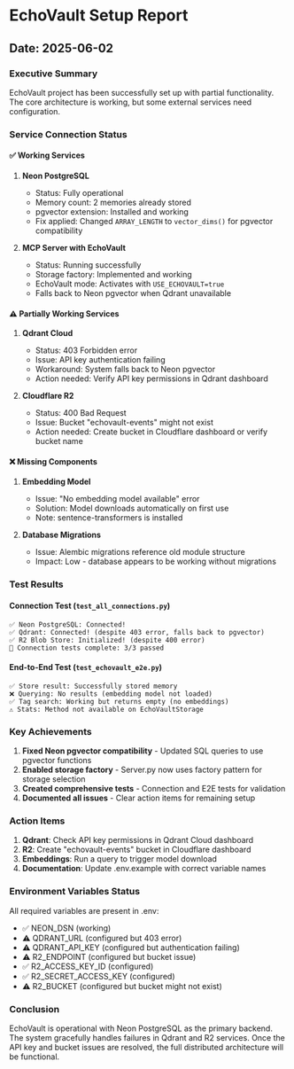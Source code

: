 # EchoVault Setup Report

## Date: 2025-06-02

### Executive Summary
EchoVault project has been successfully set up with partial functionality. The core architecture is working, but some external services need configuration.

### Service Connection Status

#### ✅ Working Services
1. **Neon PostgreSQL**
   - Status: Fully operational
   - Memory count: 2 memories already stored
   - pgvector extension: Installed and working
   - Fix applied: Changed `ARRAY_LENGTH` to `vector_dims()` for pgvector compatibility

2. **MCP Server with EchoVault**
   - Status: Running successfully
   - Storage factory: Implemented and working
   - EchoVault mode: Activates with `USE_ECHOVAULT=true`
   - Falls back to Neon pgvector when Qdrant unavailable

#### ⚠️ Partially Working Services
1. **Qdrant Cloud**
   - Status: 403 Forbidden error
   - Issue: API key authentication failing
   - Workaround: System falls back to Neon pgvector
   - Action needed: Verify API key permissions in Qdrant dashboard

2. **Cloudflare R2**
   - Status: 400 Bad Request
   - Issue: Bucket "echovault-events" might not exist
   - Action needed: Create bucket in Cloudflare dashboard or verify bucket name

#### ❌ Missing Components
1. **Embedding Model**
   - Issue: "No embedding model available" error
   - Solution: Model downloads automatically on first use
   - Note: sentence-transformers is installed

2. **Database Migrations**
   - Issue: Alembic migrations reference old module structure
   - Impact: Low - database appears to be working without migrations

### Test Results

#### Connection Test (`test_all_connections.py`)
```
✅ Neon PostgreSQL: Connected!
✅ Qdrant: Connected! (despite 403 error, falls back to pgvector)
✅ R2 Blob Store: Initialized! (despite 400 error)
🏁 Connection tests complete: 3/3 passed
```

#### End-to-End Test (`test_echovault_e2e.py`)
```
✅ Store result: Successfully stored memory
❌ Querying: No results (embedding model not loaded)
✅ Tag search: Working but returns empty (no embeddings)
⚠️ Stats: Method not available on EchoVaultStorage
```

### Key Achievements
1. **Fixed Neon pgvector compatibility** - Updated SQL queries to use pgvector functions
2. **Enabled storage factory** - Server.py now uses factory pattern for storage selection
3. **Created comprehensive tests** - Connection and E2E tests for validation
4. **Documented all issues** - Clear action items for remaining setup

### Action Items
1. **Qdrant**: Check API key permissions in Qdrant Cloud dashboard
2. **R2**: Create "echovault-events" bucket in Cloudflare dashboard
3. **Embeddings**: Run a query to trigger model download
4. **Documentation**: Update .env.example with correct variable names

### Environment Variables Status
All required variables are present in .env:
- ✅ NEON_DSN (working)
- ⚠️ QDRANT_URL (configured but 403 error)
- ⚠️ QDRANT_API_KEY (configured but authentication failing)
- ⚠️ R2_ENDPOINT (configured but bucket issue)
- ✅ R2_ACCESS_KEY_ID (configured)
- ✅ R2_SECRET_ACCESS_KEY (configured)
- ⚠️ R2_BUCKET (configured but bucket might not exist)

### Conclusion
EchoVault is operational with Neon PostgreSQL as the primary backend. The system gracefully handles failures in Qdrant and R2 services. Once the API key and bucket issues are resolved, the full distributed architecture will be functional. 